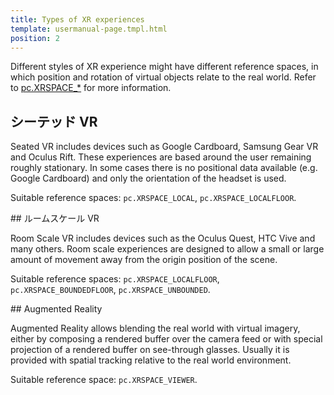 ```yaml
---
title: Types of XR experiences
template: usermanual-page.tmpl.html
position: 2
---
```


Different styles of XR experience might have different reference spaces, in which position and rotation of virtual objects relate to the real world. Refer to [pc.XRSPACE_*][1] for more information.

## シーテッド VR

Seated VR includes devices such as Google Cardboard, Samsung Gear VR and Oculus Rift. These experiences are based around the user remaining roughly stationary. In some cases there is no positional data available (e.g. Google Cardboard) and only the orientation of the headset is used.

Suitable reference spaces: `pc.XRSPACE_LOCAL`, `pc.XRSPACE_LOCALFLOOR`.

## ルームスケール VR

Room Scale VR includes devices such as the Oculus Quest, HTC Vive and many others. Room scale experiences are designed to allow a small or large amount of movement away from the origin position of the scene.

Suitable reference spaces: `pc.XRSPACE_LOCALFLOOR`, `pc.XRSPACE_BOUNDEDFLOOR`, `pc.XRSPACE_UNBOUNDED`.

## Augmented Reality

Augmented Reality allows blending the real world with virtual imagery, either by composing a rendered buffer over the camera feed or with special projection of a rendered buffer on see-through glasses. Usually it is provided with spatial tracking relative to the real world environment.

Suitable reference space: `pc.XRSPACE_VIEWER`.

[1]: /api/pc.html#XRSPACE_VIEWER

